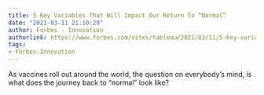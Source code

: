 ```yaml
---
title: 5 Key Variables That Will Impact Our Return To “Normal”
date: "2021-03-11 21:10:29"
author: Forbes - Innovation
authorlink: https://www.forbes.com/sites/tableau/2021/03/11/5-key-variables-that-will-impact-our-return-to-normal/
tags:
- Forbes-Innovation
---
```

As vaccines roll out around the world, the question on everybody’s mind, is what does the journey back to “normal” look like?